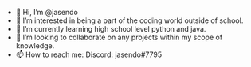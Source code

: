 - 👋 Hi, I’m @jasendo
- 👀 I’m interested in being a part of the coding world outside of school.
- 🌱 I’m currently learning high school level python and java.
- 💞️ I’m looking to collaborate on any projects within my scope of knowledge.
- 📫 How to reach me: Discord: jasendo#7795
